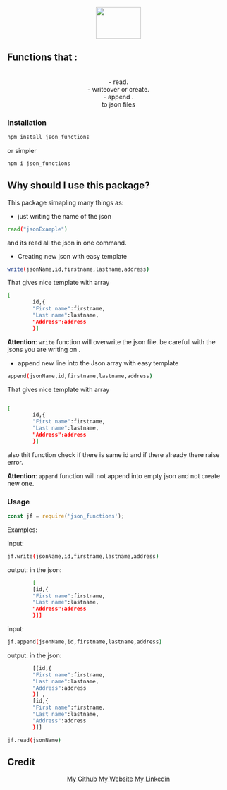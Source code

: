 <p align="center">
    <img src="https://imgur.com/L5g02up"  width="102" height="72">
</p>

## Functions that :
<p align="center">
<br>
- read.
<br>
- writeover or create.
<br>
- append .
<br>
to json files 
</p>



### Installation

```bash
npm install json_functions
```
or simpler

```bash
npm i json_functions
```

## Why should I use this package?

This package simapling many things as: 

- just writing the name of the json 
```bash
read("jsonExample")
```
 and its read all the json in one command.

- Creating new json with easy template 
```bash
write(jsonName,id,firstname,lastname,address) 
```
That gives nice template with array 
```bash
[
        id,{
        "First name":firstname,
        "Last name":lastname,
        "Address":address
        }]
```

**Attention**:  `write` function will overwrite the json file. be carefull with the jsons you are writing on .

- append new line into the Json array with easy template 
```bash
append(jsonName,id,firstname,lastname,address) 
```

That gives nice template with array 
```bash

[
        id,{
        "First name":firstname,
        "Last name":lastname,
        "Address":address
        }]
```
also thit function check if there is same id and if there already there raise error.

**Attention**:  `append` function will not append into empty json and not create new one.



### Usage


```js
const jf = require('json_functions');

```
Examples:

input:
```bash
jf.write(jsonName,id,firstname,lastname,address) 
```
output:
in the json:
```bash
        [
        [id,{
        "First name":firstname,
        "Last name":lastname,
        "Address":address
        }]] 
```

input:
```bash
jf.append(jsonName,id,firstname,lastname,address) 
```
output:
in the json:
```bash
        [[id,{
        "First name":firstname,
        "Last name":lastname,
        "Address":address
        }] ,
        [id,{
        "First name":firstname,
        "Last name":lastname,
        "Address":address
        }]] 
```

```bash
jf.read(jsonName) 
```

## Credit

<p align="center">
  <a href="https://github.com/Omeritzio"> My Github</a>
  <a href="omerprofile-dda24.firebaseapp.com">My Website</a>
  <a href="www.linkedin.com/in/omer-shlomo-396b0419a">My Linkedin</a>
</p>

